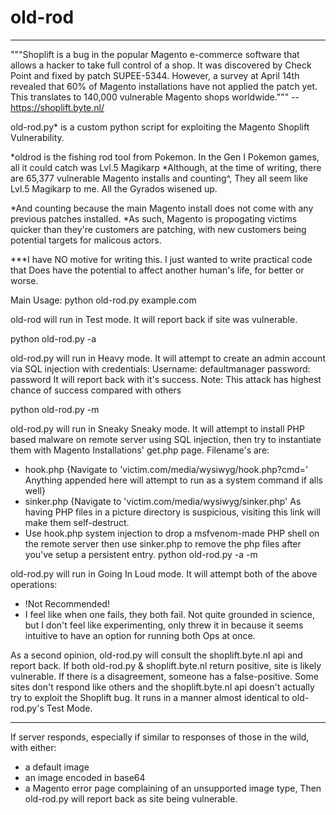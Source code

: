 # old-rod
-------------------------
"""Shoplift is a bug in the popular Magento e-commerce software that allows a hacker to take full control of a shop. It was discovered by Check Point and fixed by patch SUPEE-5344. However, a survey at April 14th revealed that 60% of Magento installations have not applied the patch yet. This translates to 140,000 vulnerable Magento shops worldwide.""" --https://shoplift.byte.nl/


old-rod.py* is a custom python script for exploiting the Magento Shoplift Vulnerability.

*oldrod is the fishing rod tool from Pokemon. In the Gen I Pokemon games, all it could catch was Lvl.5 Magikarp
*Although, at the time of writing, there are 65,377 vulnerable Magento installs and counting^, They all seem like Lvl.5 Magikarp to me. All the Gyrados wisened up.

*And counting because the main Magento install does not come with any previous patches installed. 
*As such, Magento is propogating victims quicker than they're customers are patching, with new customers being potential targets for malicous actors.

***I have NO motive for writing this. I just wanted to write practical code that Does have the potential to affect another human's life, for better or worse.

Main Usage:
python old-rod.py example.com

old-rod will run in Test mode. It will report back if site was vulnerable.

python old-rod.py -a

old-rod.py will run in Heavy mode. It will attempt to create an admin account via SQL injection with credentials:
Username: defaultmanager
password: password
It will report back with it's success.
Note: This attack has highest chance of success compared with others

python old-rod.py -m

old-rod.py will run in Sneaky Sneaky mode. It will attempt to install PHP based malware on remote server using SQL injection, then try to instantiate them with Magento Installations' get.php page. Filename's are:
- hook.php {Navigate to 'victim.com/media/wysiwyg/hook.php?cmd=' Anything appended here will attempt to run as a system command if alls well}
- sinker.php {Navigate to 'victim.com/media/wysiwyg/sinker.php' As having PHP files in a picture directory is suspicious, visiting this link will make them self-destruct.
- Use hook.php system injection to drop a msfvenom-made PHP shell on the remote server then use sinker.php to remove the php files after you've setup a persistent entry.
python old-rod.py -a -m

old-rod.py will run in Going In Loud mode. It will attempt both of the above operations:
- !Not Recommended!
- I feel like when one fails, they both fail. Not quite grounded in science, but I don't feel like experimenting, only threw it in because it seems intuitive to have an option for running both Ops at once.

As a second opinion, old-rod.py will consult the shoplift.byte.nl api and report back.
If both old-rod.py & shoplift.byte.nl return positive, site is likely vulnerable.
If there is a disagreement, someone has a false-positive. Some sites don't respond like others and the shoplift.byte.nl api doesn't actually try to exploit the Shoplift bug. It runs in a manner almost identical to old-rod.py's Test Mode.

------------------------------------------------------------------------------------------------------------

If server responds, especially if similar to responses of those in the wild, with either:
- a default image
- an image encoded in base64
- a Magento error page complaining of an unsupported image type,
Then old-rod.py will report back as site being vulnerable.

